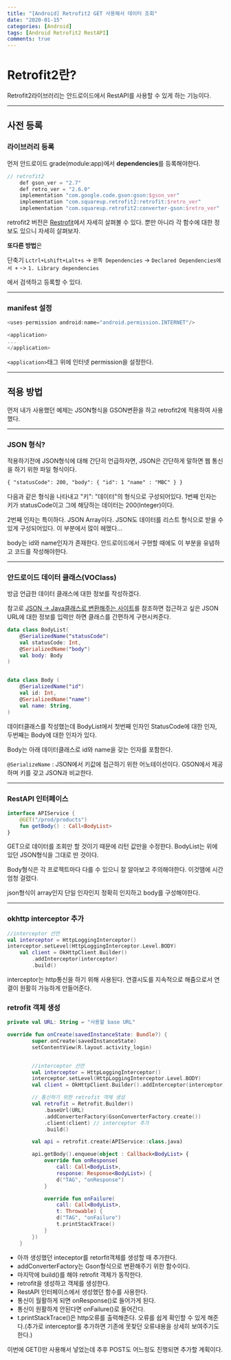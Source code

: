 ```yaml
---
title: "[Android] Retrofit2 GET 사용해서 데이터 조회"
date: "2020-01-15"
categories: [Android]
tags: [Android Retrofit2 RestAPI]
comments: true
---
```


<style>
    .android {
        color: green;
    } 
</style>

# Retrofit2란?

Retrofit2라이브러리는 안드로이드에서 RestAPI를 사용할 수 있게 하는 기능이다.

---

## 사전 등록

### 라이브러리 등록

먼저 안드로이드 grade(module:app)에서 **dependencies**를 등록해야한다.

```kotlin
// retrofit2
    def gson_ver = "2.7"
    def retro_ver = "2.6.0"
    implementation "com.google.code.gson:gson:$gson_ver"
    implementation "com.squareup.retrofit2:retrofit:$retro_ver"
    implementation "com.squareup.retrofit2:converter-gson:$retro_ver"
```

retrofit2 버전은 [Restrofit](https://square.github.io/retrofit)에서 자세히 살펴볼 수 있다. 뿐만 아니라 각 함수에 대한 정보도 있으니 자세히 살펴보자.

**또다른 방법**은

단축기 `Lctrl+Lshift+Lalt+s` -> `왼쪽 Dependencies` -> `Declared Dependencies에서 +` -> `1. Library dependencies`

에서 검색하고 등록할 수 있다.

---

### manifest 설정

```kotlin
<uses-permission android:name="android.permission.INTERNET"/>

<application>
...
</application>
```

`<application>`태그 위에 인터넷 permission을 설정한다.

---

## 적용 방법

먼저 내가 사용했던 예제는 JSON형식을 GSON변환을 하고 retrofit2에 적용하여 사용했다.

---

### JSON 형식?

적용하기전에 JSON형식에 대해 간단히 언급하자면, JSON은 간단하게 말하면 웹 통신을 하기 위한 파일 형식이다.

```html
{ "statusCode": 200, "body": { "id": 1 "name" : "MBC" } }
```

다음과 같은 형식을 나타내고 "키": "데이터"의 형식으로 구성되어있다. 1번째 인자는 키가 statusCode이고 그에 해당하는 데이터는 200(Integer)이다.

2번째 인자는 특이하다. JSON Array이다. JSON도 데이터를 리스트 형식으로 받을 수 있게 구성되어있다. 이 부분에서 많이 헤맸다...

body는 id와 name인자가 존재한다. 안드로이드에서 구현할 때에도 이 부분을 유념하고 코드를 작성해야한다.

---

### 안드로이드 데이터 클래스(VOClass)

방금 언급한 데이터 클래스에 대한 정보를 작성하겠다.

참고로 [JSON -> Java클래스로 변환해주는 사이트](http://www.jsonschema2pojo.org/)를 참조하면 접근하고 싶은 JSON URL에 대한 정보를 입력만 하면 클래스를 간편하게 구현시켜준다.

```kotlin
data class BodyList(
    @SerializedName("statusCode")
    val statusCode: Int,
    @SerializedName("body")
    val body: Body
)


data class Body (
    @SerializedName("id")
    val id: Int,
    @SerializedName("name")
    val name: String,
)
```

데이터클래스를 작성했는데 BodyList에서 첫번째 인자인 StatusCode에 대한 인자, 두번째는 Body에 대한 인자가 있다.

Body는 아래 데이터클래스로 id와 name을 갖는 인자를 포함한다.

`@SerializeName` : JSON에서 키값에 접근하기 위한 어노테이션이다. GSON에서 제공하며 키를 갖고 JSON과 비교한다.

---

### RestAPI 인터페이스

```kotlin
interface APIService {
    @GET("/prod/products")
    fun getBody() : Call<BodyList>
}
```

GET으로 데이터를 조회만 할 것이기 때문에 리턴 값만을 수정한다. BodyList는 위에 있던 JSON형식을 그대로 딴 것이다.

Body형식은 각 프로젝트마다 다를 수 있으니 잘 알아보고 주의해야한다. 이것땜에 시간 엄청 걸렸다.

json형식이 array인지 단일 인자인지 정확히 인지하고 body를 구성해야한다.

---

### okhttp interceptor 추가

```kotlin
//interceptor 선언
val interceptor = HttpLoggingInterceptor()
interceptor.setLevel(HttpLoggingInterceptor.Level.BODY)
    val client = OkHttpClient.Builder()
        .addInterceptor(interceptor)
        .build()
```

interceptor는 http통신을 하기 위해 사용된다. 연결시도를 지속적으로 해줌으로서 연결이 원활히 가능하게 만들어준다.

### retrofit 객체 생성

```kotlin
private val URL: String = "사용할 base URL"

override fun onCreate(savedInstanceState: Bundle?) {
        super.onCreate(savedInstanceState)
        setContentView(R.layout.activity_login)


        //interceptor 선언
        val interceptor = HttpLoggingInterceptor()
        interceptor.setLevel(HttpLoggingInterceptor.Level.BODY)
        val client = OkHttpClient.Builder().addInterceptor(interceptor).build()

        // 통신하기 위한 retrofit 객체 생성
        val retrofit = Retrofit.Builder()
            .baseUrl(URL)
            .addConverterFactory(GsonConverterFactory.create())
            .client(client) // interceptor 추가
            .build()

        val api = retrofit.create(APIService::class.java)

        api.getBody().enqueue(object : Callback<BodyList> {
            override fun onResponse(
                call: Call<BodyList>,
                response: Response<BodyList>) {
                d("TAG", "onResponse")
            }

            override fun onFailure(
                call: Call<BodyList>,
                t: Throwable) {
                d("TAG", "onFailure")
                t.printStackTrace()
            }
        })
    }
```

- 아까 생성했던 inteceptor를 retorfit객체를 생성할 때 추가한다.
- addConverterFactory는 Gson형식으로 변환해주기 위한 함수이다.
- 마지막에 build()를 해야 retrofit 객체가 동작한다.
- retrofit을 생성하고 객체를 생성한다.
- RestAPI 인터페이스에서 생성했던 함수를 사용한다.
- 통신이 월활하게 되면 onResponse()로 들어가게 된다.
- 통신이 원활하게 안된다면 onFailure()로 들어간다.
- t.printStackTrace()은 http오류를 출력해준다. 오류를 쉽게 확인할 수 있게 해준다.(추가로 interceptor를 추가하면 기존에 못찾던 오류내용을 상세히 보여주기도 한다.)

이번에 GET()만 사용해서 넣었는데 추후 POST도 어느정도 진행되면 추가할 계획이다.

